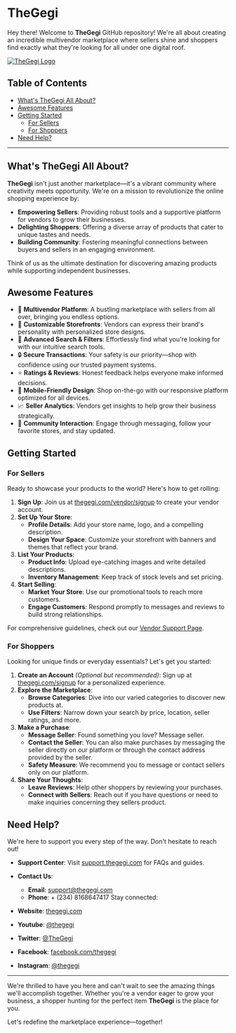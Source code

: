 # TheGegi

Hey there! Welcome to **TheGegi** GitHub repository! We're all about creating an incredible multivendor marketplace where sellers shine and shoppers find exactly what they're looking for all under one digital roof.

[![TheGegi Logo](https://thegegi.com/web/src/Assets/logo/tg-48-48.png)](https://thegegi.com)

## Table of Contents

- [What's TheGegi All About?](#whats-thegegi-all-about)
- [Awesome Features](#awesome-features)
- [Getting Started](#getting-started)
  - [For Sellers](#for-sellers)
  - [For Shoppers](#for-shoppers)
- [Need Help?](#need-help)

---

## What's TheGegi All About?

**TheGegi** isn't just another marketplace—it's a vibrant community where creativity meets opportunity. We're on a mission to revolutionize the online shopping experience by:

- **Empowering Sellers**: Providing robust tools and a supportive platform for vendors to grow their businesses.
- **Delighting Shoppers**: Offering a diverse array of products that cater to unique tastes and needs.
- **Building Community**: Fostering meaningful connections between buyers and sellers in an engaging environment.

Think of us as the ultimate destination for discovering amazing products while supporting independent businesses.

## Awesome Features

- 🔹 **Multivendor Platform**: A bustling marketplace with sellers from all over, bringing you endless options.
- 🎨 **Customizable Storefronts**: Vendors can express their brand's personality with personalized store designs.
- 🔎 **Advanced Search & Filters**: Effortlessly find what you're looking for with our intuitive search tools.
- 🔒 **Secure Transactions**: Your safety is our priority—shop with confidence using our trusted payment systems.
- ⭐ **Ratings & Reviews**: Honest feedback helps everyone make informed decisions.
- 📱 **Mobile-Friendly Design**: Shop on-the-go with our responsive platform optimized for all devices.
- 📈 **Seller Analytics**: Vendors get insights to help grow their business strategically.
- 💬 **Community Interaction**: Engage through messaging, follow your favorite stores, and stay updated.

## Getting Started

### For Sellers

Ready to showcase your products to the world? Here's how to get rolling:

1. **Sign Up**: Join us at [thegegi.com/vendor/signup](https://thegegi.com/signup) to create your vendor account.
2. **Set Up Your Store**:
   - **Profile Details**: Add your store name, logo, and a compelling description.
   - **Design Your Space**: Customize your storefront with banners and themes that reflect your brand.
3. **List Your Products**:
   - **Product Info**: Upload eye-catching images and write detailed descriptions.
   - **Inventory Management**: Keep track of stock levels and set pricing.
4. **Start Selling**:
   - **Market Your Store**: Use our promotional tools to reach more customers.
   - **Engage Customers**: Respond promptly to messages and reviews to build strong relationships.

For comprehensive guidelines, check out our [Vendor Support Page](https://support.thegegi.com).

### For Shoppers

Looking for unique finds or everyday essentials? Let's get you started:

1. **Create an Account** _(Optional but recommended)_: Sign up at [thegegi.com/signup](https://thegegi.com/signup) for a personalized experience.
2. **Explore the Marketplace**:
   - **Browse Categories**: Dive into our varied categories to discover new products at.
   - **Use Filters**: Narrow down your search by price, location, seller ratings, and more.
3. **Make a Purchase**:
   - **Message Seller**: Found something you love? Message seller.
   - **Contact the Seller**: You can also make purchases by messaging the seller directly on our platform or through the contact address provided by the seller.
   - **Safety Measure**: We recommend you to message or contact sellers only on our platform.
4. **Share Your Thoughts**:
   - **Leave Reviews**: Help other shoppers by reviewing your purchases.
   - **Connect with Sellers**: Reach out if you have questions or need to make inquiries concerning they sellers product.
 
## Need Help?

We're here to support you every step of the way. Don't hesitate to reach out!

- **Support Center**: Visit [support.thegegi.com](https://support.thegegi.com) for FAQs and guides.
- **Contact Us**:
  - **Email**: [support@thegegi.com](mailto:support@thegegi.com)
  - **Phone**: + (234) 8168647417
Stay connected:

- **Website**: [thegegi.com](https://thegegi.com)
- **Youtube**: [@thegegi](https://youtube.com/@thegegi)
- **Twitter**: [@TheGegi](https://twitter.com/thegegi)
- **Facebook**: [facebook.com/thegegi](https://facebook.com/thegegi)
- **Instagram**: [@thegegi](https://instagram.com/thegegi_)

---

We're thrilled to have you here and can't wait to see the amazing things we'll accomplish together. Whether you're a vendor eager to grow your business, a shopper hunting for the perfect item  **TheGegi** is the place for you.

Let's redefine the marketplace experience—together!
